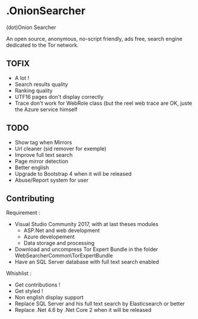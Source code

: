 # .OnionSearcher
(dot)Onion Searcher

An open source, anonymous, no-script friendly, ads free, search engine dedicated to the Tor network.

## TOFIX

- A lot !
- Search results quality
- Ranking quality
- UTF16 pages don't display correctly
- Trace don't work for WebRole class (but the reel web trace are OK, juste the Azure service himself

## TODO

- Show tag when Mirrors
- Url cleaner (sid remover for exemple)
- Improve full text search
- Page mirror detection
- Better english
- Upgrade to Bootstrap 4 when it will be released
- Abuse/Report system for user

## Contributing

Requirement :

- Visual Studio Community 2017, with at last theses modules
    - ASP.Net and web development
    - Azure developement
    - Data storage and processing
- Download and uncompress Tor Expert Bundle in the folder WebSearcherCommon\TorExpertBundle
- Have an SQL Server database with full text search enabled

Whishlist :

- Get contributions !
- Get styled !
- Non english display support
- Replace SQL Server and his full text search by Elasticsearch or better
- Replace .Net 4.6 by .Net Core 2 when it will be released
